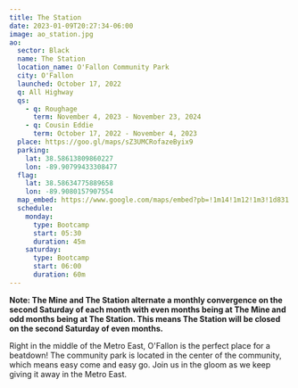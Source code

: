 ```yaml
---
title: The Station
date: 2023-01-09T20:27:34-06:00
image: ao_station.jpg
ao:
  sector: Black
  name: The Station
  location_name: O'Fallon Community Park
  city: O'Fallon
  launched: October 17, 2022
  q: All Highway
  qs:
    - q: Roughage
      term: November 4, 2023 - November 23, 2024
    - q: Cousin Eddie
      term: October 17, 2022 - November 4, 2023
  place: https://goo.gl/maps/sZ3UMCRofazeByix9
  parking:
    lat: 38.58613809860227
    lon: -89.90799433308477
  flag:
    lat: 38.58634775889658
    lon: -89.9080157907554
  map_embed: https://www.google.com/maps/embed?pb=!1m14!1m12!1m3!1d831.4552963298253!2d-89.90823304967039!3d38.58632364799388!2m3!1f0!2f0!3f0!3m2!1i1024!2i768!4f13.1!5e1!3m2!1sen!2sus!4v1728266822772!5m2!1sen!2sus
  schedule:
    monday:
      type: Bootcamp
      start: 05:30
      duration: 45m
    saturday:
      type: Bootcamp
      start: 06:00
      duration: 60m
---
```

**Note: The Mine and The Station alternate a monthly convergence on the second Saturday of each month with even months being at The Mine and odd months being at The Station. This means The Station will be closed on the second Saturday of even months.**

Right in the middle of the Metro East, O'Fallon is the perfect place for a beatdown!
The community park is located in the center of the community, which means easy come and easy go.
Join us in the gloom as we keep giving it away in the Metro East.

